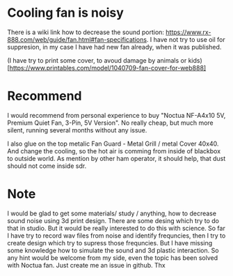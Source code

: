 # Cooling fan is noisy

There is a wiki link how to decrease the sound portion: https://www.rx-888.com/web/guide/fan.html#fan-specifications.
I have not try to use oil for suppresion, in my case I have had new fan already, when it was published.


(I have try to print some cover, to avoud damage by animals or kids)[https://www.printables.com/model/1040709-fan-cover-for-web888]

# Recommend
 I would recommend from personal experience to buy "Noctua NF-A4x10 5V, Premium Quiet Fan, 3-Pin, 5V Version".
 No really cheap, but much more silent, running several months without any issue.
 
I also glue on the top metalic Fan Guard  - Metal Grill / metal Cover 40x40. And change the cooling, so the hot air is comming from inside of blackbox to outside world.
As mention by other ham operator, it should help, that dust should not come inside sdr.


# Note
I would be glad to get some materials/ study / anything,  how to decrease sound noise using 3d print design. There are some desing which try to do that in studio.
But it would be really interested to do this with science.
So far I have try to record wav files from noise and identify frequncies, then I try to create design which try to supress those frequncies.
But I have missing some knowledge how to simulate the sound and 3d plastic interaction.
So any hint would be welcome from my side, even the topic has been solved with Noctua fan.
Just create me an issue in github.  Thx
